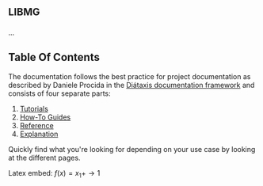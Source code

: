 # <span style="font-variant:small-caps;">libmg</span>
...

## Table Of Contents

The documentation follows the best practice for
project documentation as described by Daniele Procida
in the [Diátaxis documentation framework](https://diataxis.fr/)
and consists of four separate parts:

1. [Tutorials](tutorial1.md)
2. [How-To Guides](how-to-guides.md)
3. [Reference](reference/SUMMARY.md)
4. [Explanation](explanation.md)

Quickly find what you're looking for depending on
your use case by looking at the different pages.

Latex embed:
$f(x) = x_1 + \rightarrow 1$
